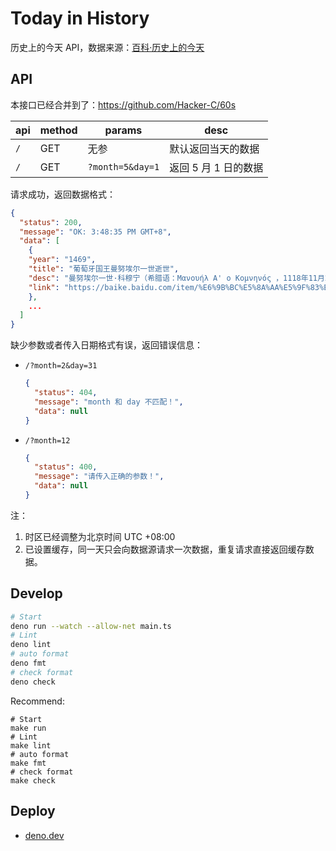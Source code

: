 # Today in History

历史上的今天 API，数据来源：[百科·历史上的今天](https://baike.baidu.com/calendar/)

## API

本接口已经合并到了：https://github.com/Hacker-C/60s

|api|method|params|desc|
|-|-|-|-|
|`/`|GET|无参|默认返回当天的数据|
|`/`|GET|`?month=5&day=1`|返回 5 月 1 日的数据|

请求成功，返回数据格式：
```json
{
  "status": 200,
  "message": "OK: 3:48:35 PM GMT+8",
  "data": [
    {
    "year": "1469",
    "title": "葡萄牙国王曼努埃尔一世逝世",
    "desc": "曼努埃尔一世·科穆宁（希腊语：Μανουήλ Α' ο Κομνηνός ，1118年11月28日－1180年9月24日）拜占庭帝国科穆",
    "link": "https://baike.baidu.com/item/%E6%9B%BC%E5%8A%AA%E5%9F%83%E5%B0%94%E4%B8%80%E4%B8%96"
    },
    ...
  ]
}
```

缺少参数或者传入日期格式有误，返回错误信息：
- `/?month=2&day=31`
  ```json
  {
    "status": 404,
    "message": "month 和 day 不匹配！",
    "data": null
  }
  ```

- `/?month=12`
  ```json
  {
    "status": 400,
    "message": "请传入正确的参数！",
    "data": null
  }
  ```

注：
1. 时区已经调整为北京时间 UTC +08:00
2. 已设置缓存，同一天只会向数据源请求一次数据，重复请求直接返回缓存数据。

## Develop

```bash
# Start
deno run --watch --allow-net main.ts
# Lint
deno lint
# auto format
deno fmt
# check format
deno check
```

Recommend:
```shell
# Start
make run
# Lint
make lint
# auto format
make fmt
# check format
make check
```

## Deploy

- [deno.dev](https://deno.dev)
